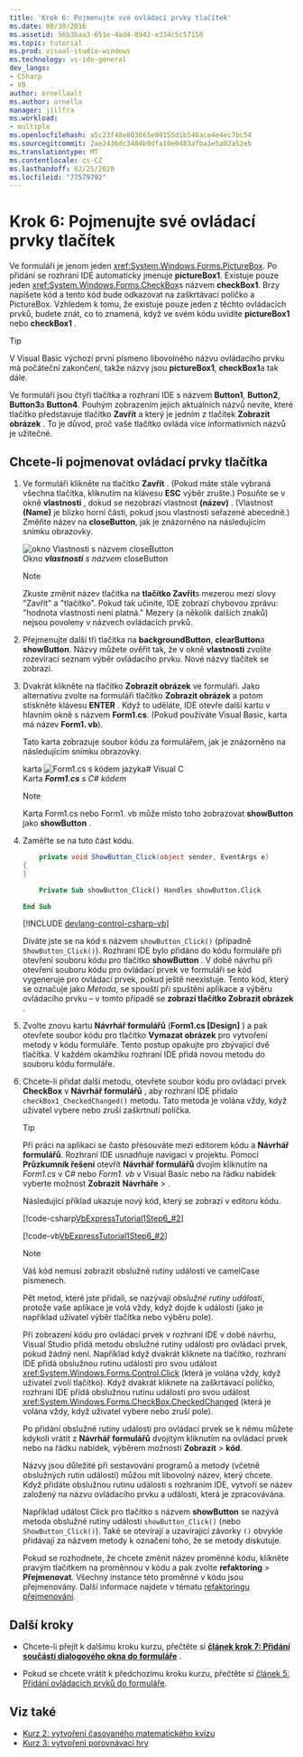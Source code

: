 ```yaml
---
title: 'Krok 6: Pojmenujte své ovládací prvky tlačítek'
ms.date: 08/30/2016
ms.assetid: 56b3baa3-651e-4ad4-8942-e334c5c57158
ms.topic: tutorial
ms.prod: visual-studio-windows
ms.technology: vs-ide-general
dev_langs:
- CSharp
- VB
author: ornellaalt
ms.author: ornella
manager: jillfra
ms.workload:
- multiple
ms.openlocfilehash: a5c23f48e803665e00155d1b546ace4e4ec7bc54
ms.sourcegitcommit: 2ae2436dc3484b9dfa10e0483afba1e5a02a52eb
ms.translationtype: MT
ms.contentlocale: cs-CZ
ms.lasthandoff: 02/25/2020
ms.locfileid: "77579792"
---
```

# <a name="step-6-name-your-button-controls"></a>Krok 6: Pojmenujte své ovládací prvky tlačítek

Ve formuláři je jenom jeden <xref:System.Windows.Forms.PictureBox>. Po přidání se rozhraní IDE automaticky jmenuje **pictureBox1**. Existuje pouze jeden <xref:System.Windows.Forms.CheckBox>s názvem **checkBox1**. Brzy napíšete kód a tento kód bude odkazovat na zaškrtávací políčko a PictureBox. Vzhledem k tomu, že existuje pouze jeden z těchto ovládacích prvků, budete znát, co to znamená, když ve svém kódu uvidíte **pictureBox1** nebo **checkBox1** .

> [!TIP]
> V Visual Basic výchozí první písmeno libovolného názvu ovládacího prvku má počáteční zakončení, takže názvy jsou **pictureBox1**, **checkBox1**a tak dále.

Ve formuláři jsou čtyři tlačítka a rozhraní IDE s názvem **Button1**, **Button2**, **Button3**a **Button4**. Pouhým zobrazením jejich aktuálních názvů nevíte, které tlačítko představuje tlačítko **Zavřít** a který je jedním z tlačítek **Zobrazit obrázek** . To je důvod, proč vaše tlačítko ovládá více informativních názvů je užitečné.

## <a name="to-name-your-button-controls"></a>Chcete-li pojmenovat ovládací prvky tlačítka

1. Ve formuláři klikněte na tlačítko **Zavřít** . (Pokud máte stále vybraná všechna tlačítka, kliknutím na klávesu **ESC** výběr zrušte.) Posuňte se v okně **vlastnosti** , dokud se nezobrazí vlastnost **(název)** . (Vlastnost **(Name)** je blízko horní části, pokud jsou vlastnosti seřazené abecedně.) Změňte název na **closeButton**, jak je znázorněno na následujícím snímku obrazovky.

    ![okno Vlastnosti s názvem closeButton](../ide/media/express_setnameproperty.png)<br>Okno ***vlastností*** *s* *názvem* closeButton

    > [!NOTE]
    > Zkuste změnit název tlačítka na **tlačítko Zavřít**s mezerou mezi slovy "Zavřít" a "tlačítko". Pokud tak učiníte, IDE zobrazí chybovou zprávu: "hodnota vlastnosti není platná." Mezery (a několik dalších znaků) nejsou povoleny v názvech ovládacích prvků.

1. Přejmenujte další tři tlačítka na **backgroundButton**, **clearButton**a **showButton**.
Názvy můžete ověřit tak, že v okně **vlastnosti** zvolíte rozevírací seznam výběr ovládacího prvku. Nové názvy tlačítek se zobrazí.

1. Dvakrát klikněte na tlačítko **Zobrazit obrázek** ve formuláři. Jako alternativu zvolte na formuláři tlačítko **Zobrazit obrázek** a potom stiskněte klávesu **ENTER** . Když to uděláte, IDE otevře další kartu v hlavním okně s názvem **Form1.cs**. (Pokud používáte Visual Basic, karta má název **Form1. vb**).

   Tato karta zobrazuje soubor kódu za formulářem, jak je znázorněno na následujícím snímku obrazovky.

    karta ![Form1.cs s kódem jazyka&#35; Visual C](../ide/media/express_showbuttoncode.png)<br>
Karta ***Form1.cs*** *s C# kódem*

    > [!NOTE]
    > Karta Form1.cs nebo Form1. vb může místo toho zobrazovat **showButton** jako **showButton** .

1. Zaměřte se na tuto část kódu.

    ```csharp
        private void ShowButton_Click(object sender, EventArgs e)
    {
    }
    ```

    ```vb
        Private Sub showButton_Click() Handles showButton.Click

    End Sub
    ```

   [!INCLUDE [devlang-control-csharp-vb](./includes/devlang-control-csharp-vb.md)]

   Díváte jste se na kód s názvem `showButton_Click()` (případně `ShowButton_Click()`). Rozhraní IDE bylo přidáno do kódu formuláře při otevření souboru kódu pro tlačítko **showButton** . V době návrhu při otevření souboru kódu pro ovládací prvek ve formuláři se kód vygeneruje pro ovládací prvek, pokud ještě neexistuje. Tento kód, který se označuje jako *Metoda*, se spouští při spuštění aplikace a výběru ovládacího prvku – v tomto případě se **zobrazí tlačítko Zobrazit obrázek** .

1. Zvolte znovu kartu **Návrhář formulářů** (**Form1.cs [Design]** ) a pak otevřete soubor kódu pro tlačítko **Vymazat obrázek** pro vytvoření metody v kódu formuláře. Tento postup opakujte pro zbývající dvě tlačítka. V každém okamžiku rozhraní IDE přidá novou metodu do souboru kódu formuláře.

1. Chcete-li přidat další metodu, otevřete soubor kódu pro ovládací prvek **CheckBox** v **Návrhář formulářů** , aby rozhraní IDE přidalo `checkBox1_CheckedChanged()` metodu. Tato metoda je volána vždy, když uživatel vybere nebo zruší zaškrtnutí políčka.

   > [!TIP]
   > Při práci na aplikaci se často přesouváte mezi editorem kódu a **Návrhář formulářů**. Rozhraní IDE usnadňuje navigaci v projektu. Pomocí **Průzkumník řešení** otevřít **Návrhář formulářů** dvojím kliknutím na *Form1.cs* v C# nebo *Form1. vb* v Visual Basic nebo na řádku nabídek vyberte možnost **Zobrazit** **Návrháře** > .

    Následující příklad ukazuje nový kód, který se zobrazí v editoru kódu.

    [!code-csharp[VbExpressTutorial1Step6_#2](../ide/codesnippet/CSharp/step-6-name-your-button-controls_2.cs)]

    [!code-vb[VbExpressTutorial1Step6_#2](../ide/codesnippet/VisualBasic/step-6-name-your-button-controls_2.vb)]

    > [!NOTE]
    > Váš kód nemusí zobrazit obslužné rutiny událostí ve camelCase písmenech.

    Pět metod, které jste přidali, se nazývají *obslužné rutiny událostí*, protože vaše aplikace je volá vždy, když dojde k události (jako je například uživatel výběr tlačítka nebo výběru pole).

    Při zobrazení kódu pro ovládací prvek v rozhraní IDE v době návrhu, Visual Studio přidá metodu obslužné rutiny události pro ovládací prvek, pokud žádný není. Například když dvakrát kliknete na tlačítko, rozhraní IDE přidá obslužnou rutinu události pro svou událost <xref:System.Windows.Forms.Control.Click> (která je volána vždy, když uživatel zvolí tlačítko). Když dvakrát kliknete na zaškrtávací políčko, rozhraní IDE přidá obslužnou rutinu události pro svou událost <xref:System.Windows.Forms.CheckBox.CheckedChanged> (která je volána vždy, když uživatel vybere nebo zruší pole).

    Po přidání obslužné rutiny události pro ovládací prvek se k němu můžete kdykoli vrátit z **Návrhář formulářů** dvojitým kliknutím na ovládací prvek nebo na řádku nabídek, výběrem možnosti **Zobrazit** > **kód**.

    Názvy jsou důležité při sestavování programů a metody (včetně obslužných rutin událostí) můžou mít libovolný název, který chcete. Když přidáte obslužnou rutinu události s rozhraním IDE, vytvoří se název založený na názvu ovládacího prvku a události, která je zpracovávána.

    Například událost Click pro tlačítko s názvem **showButton** se nazývá metoda obslužné rutiny události `showButton_Click()` (nebo `ShowButton_Click()`). Také se otevírají a uzavírající závorky `()` obvykle přidávají za názvem metody k označení toho, že se metody diskutuje.

    Pokud se rozhodnete, že chcete změnit název proměnné kódu, klikněte pravým tlačítkem na proměnnou v kódu a pak zvolte **refaktoring** > **Přejmenovat**. Všechny instance této proměnné v kódu jsou přejmenovány. Další informace najdete v tématu [refaktoringu přejmenování](../ide/reference/rename.md).

## <a name="next-steps"></a>Další kroky

* Chcete-li přejít k dalšímu kroku kurzu, přečtěte si **[článek krok 7: Přidání součástí dialogového okna do formuláře](../ide/step-7-add-dialog-components-to-your-form.md)** .

* Pokud se chcete vrátit k předchozímu kroku kurzu, přečtěte si [článek 5: Přidání ovládacích prvků do formuláře](../ide/step-5-add-controls-to-your-form.md).

## <a name="see-also"></a>Viz také

* [Kurz 2: vytvoření časovaného matematického kvízu](tutorial-2-create-a-timed-math-quiz.md)
* [Kurz 3: vytvoření porovnávací hry](tutorial-3-create-a-matching-game.md)
